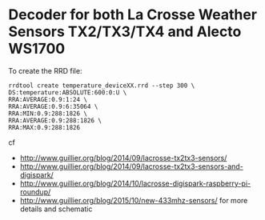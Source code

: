 # Decoder for both La Crosse Weather Sensors TX2/TX3/TX4 and Alecto WS1700

To create the RRD file:

```
rrdtool create temperature_deviceXX.rrd --step 300 \
DS:temperature:ABSOLUTE:600:0:U \
RRA:AVERAGE:0.9:1:24 \
RRA:AVERAGE:0.9:6:35064 \
RRA:MIN:0.9:288:1826 \
RRA:AVERAGE:0.9:288:1826 \
RRA:MAX:0.9:288:1826
```

cf 

* http://www.guillier.org/blog/2014/09/lacrosse-tx2tx3-sensors/
* http://www.guillier.org/blog/2014/09/lacrosse-tx2tx3-sensors-and-digispark/ 
* http://www.guillier.org/blog/2014/10/lacrosse-digispark-raspberry-pi-roundup/
* http://www.guillier.org/blog/2015/10/new-433mhz-sensors/
for more details and schematic

